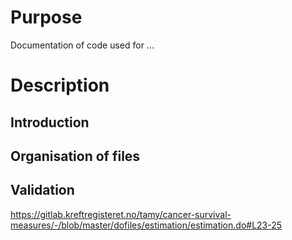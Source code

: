 # Purpose
Documentation of code used for ...

# Description

## Introduction

## Organisation of files

## Validation

https://gitlab.kreftregisteret.no/tamy/cancer-survival-measures/-/blob/master/dofiles/estimation/estimation.do#L23-25

